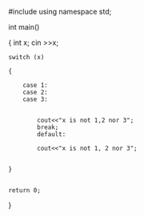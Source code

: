 

#include <iostream>
using namespace std;


int main()

{
	int x;
	cin >>x;
	
	
	switch (x)
	
	{
	
		case 1:	
		case 2:
		case 3:
		
		
			cout<<"x is not 1,2 nor 3";	
			break;
			default:
				
			cout<<"x is not 1, 2 nor 3";
			
			
	}
	
	
	return 0;
	
}
